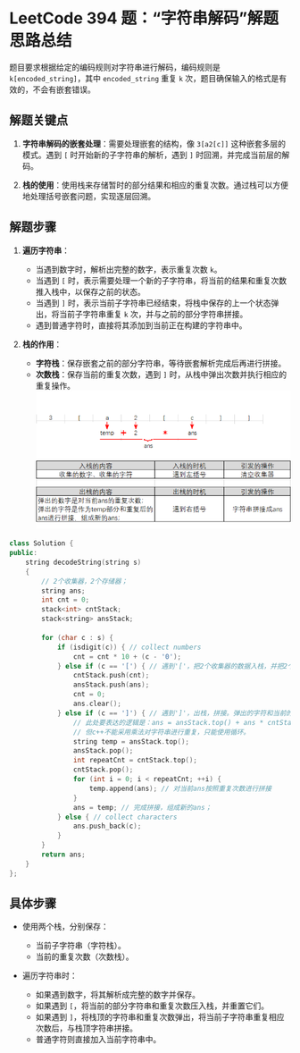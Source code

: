 # LeetCode 394 题：“字符串解码”解题思路总结

题目要求根据给定的编码规则对字符串进行解码，编码规则是 `k[encoded_string]`，其中 `encoded_string` 重复 `k` 次，题目确保输入的格式是有效的，不会有嵌套错误。

## 解题关键点

1. **字符串解码的嵌套处理**：需要处理嵌套的结构，像 `3[a2[c]]` 这种嵌套多层的模式。遇到 `[` 时开始新的子字符串的解析，遇到 `]` 时回溯，并完成当前层的解码。
  
2. **栈的使用**：使用栈来存储暂时的部分结果和相应的重复次数。通过栈可以方便地处理括号嵌套问题，实现逐层回溯。

## 解题步骤

1. **遍历字符串**：
   - 当遇到数字时，解析出完整的数字，表示重复次数 `k`。
   - 当遇到 `[` 时，表示需要处理一个新的子字符串，将当前的结果和重复次数推入栈中，以保存之前的状态。
   - 当遇到 `]` 时，表示当前子字符串已经结束，将栈中保存的上一个状态弹出，将当前子字符串重复 `k` 次，并与之前的部分字符串拼接。
   - 遇到普通字符时，直接将其添加到当前正在构建的字符串中。

2. **栈的作用**：
   - **字符栈**：保存嵌套之前的部分字符串，等待嵌套解析完成后再进行拼接。
   - **次数栈**：保存当前的重复次数，遇到 `]` 时，从栈中弹出次数并执行相应的重复操作。
![Example Image](./images/0394_01.png)
```cpp
class Solution {
public:
    string decodeString(string s)
    {
        // 2个收集器，2个存储器；
        string ans;
        int cnt = 0;
        stack<int> cntStack;
        stack<string> ansStack;

        for (char c : s) {
            if (isdigit(c)) { // collect numbers
                cnt = cnt * 10 + (c - '0');
            } else if (c == '[') { // 遇到'['，把2个收集器的数据入栈，并把2个收集器清零。
                cntStack.push(cnt);
                ansStack.push(ans);
                cnt = 0;
                ans.clear();
            } else if (c == ']') { // 遇到']'，出栈，拼接。弹出的字符和当前的ans组成新的ans；
                // 此处要表达的逻辑是：ans = ansStack.top() + ans * cntStack.top()
                // 但c++不能采用乘法对字符串进行重复，只能使用循环。
                string temp = ansStack.top();
                ansStack.pop();
                int repeatCnt = cntStack.top();
                cntStack.pop();
                for (int i = 0; i < repeatCnt; ++i) {
                    temp.append(ans); // 对当前ans按照重复次数进行拼接
                }
                ans = temp; // 完成拼接，组成新的ans；
            } else { // collect characters
                ans.push_back(c);
            }
        }
        return ans;
    }
};
```
## 具体步骤

- 使用两个栈，分别保存：
  - 当前子字符串（字符栈）。
  - 当前的重复次数（次数栈）。
  
- 遍历字符串时：
  - 如果遇到数字，将其解析成完整的数字并保存。
  - 如果遇到 `[`，将当前的部分字符串和重复次数压入栈，并重置它们。
  - 如果遇到 `]`，将栈顶的字符串和重复次数弹出，将当前子字符串重复相应次数后，与栈顶字符串拼接。
  - 普通字符则直接加入当前字符串中。
